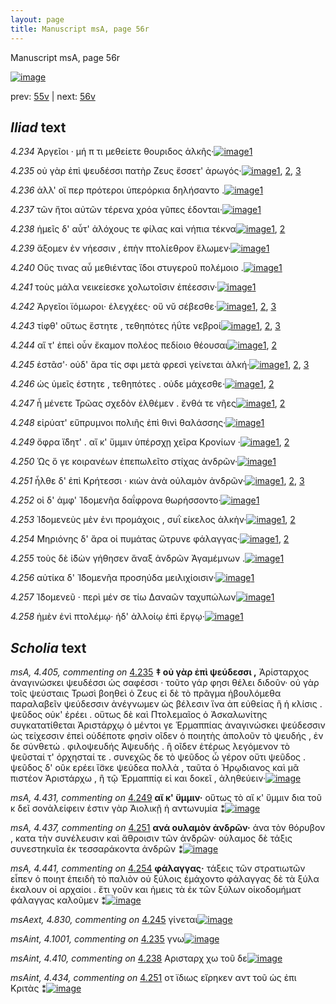 ```yaml
---
layout: page
title: Manuscript msA, page 56r
---
```


Manuscript msA, page 56r

[![image](http://www.homermultitext.org/iipsrv?OBJ=IIP,1.0&FIF=/project/homer/pyramidal/deepzoom/hmt/vaimg/2017a/VA056RN_0057.tif&WID=100&CVT=JPEG)](http://www.homermultitext.org/ict2/?urn=urn:cite2:hmt:vaimg.2017a:VA056RN_0057)

prev:  [55v](../55v) | next:  [56v](../56v)

## *Iliad* text

*4.234* <a id="4.234"/> Ἀργεῖοι · μή π τι μεθείετε θουριδος ἀλκῆς·[![image](http://www.homermultitext.org/iipsrv?OBJ=IIP,1.0&FIF=/project/homer/pyramidal/deepzoom/hmt/vaimg/2017a/VA056RN_0057.tif&RGN=0.1882,0.2059,0.4064,0.0331&WID=1000&CVT=JPEG)](http://www.homermultitext.org/ict2/?urn=urn:cite2:hmt:vaimg.2017a:VA056RN_0057@0.1882,0.2059,0.4064,0.0331)[1](#msA_4.784)

*4.235* <a id="4.235"/> οὐ γὰρ ἐπὶ ψευδέσσι πατὴρ Ζευς ἔσσετ' ἀρωγός·[![image](http://www.homermultitext.org/iipsrv?OBJ=IIP,1.0&FIF=/project/homer/pyramidal/deepzoom/hmt/vaimg/2017a/VA056RN_0057.tif&RGN=0.1822,0.2246,0.3944,0.0331&WID=1000&CVT=JPEG)](http://www.homermultitext.org/ict2/?urn=urn:cite2:hmt:vaimg.2017a:VA056RN_0057@0.1822,0.2246,0.3944,0.0331)[1](#msA_4.405), [2](#msA_4.784), [3](#msAint_4.1001)

*4.236* <a id="4.236"/> ἀλλ' οἵ περ πρότεροι ὑπερόρκια δηλήσαντο .[![image](http://www.homermultitext.org/iipsrv?OBJ=IIP,1.0&FIF=/project/homer/pyramidal/deepzoom/hmt/vaimg/2017a/VA056RN_0057.tif&RGN=0.1802,0.2449,0.3944,0.0331&WID=1000&CVT=JPEG)](http://www.homermultitext.org/ict2/?urn=urn:cite2:hmt:vaimg.2017a:VA056RN_0057@0.1802,0.2449,0.3944,0.0331)[1](#msA_4.784)

*4.237* <a id="4.237"/> τῶν ἤτοι αὐτῶν τέρενα χρόα γῦπες έδονται·[![image](http://www.homermultitext.org/iipsrv?OBJ=IIP,1.0&FIF=/project/homer/pyramidal/deepzoom/hmt/vaimg/2017a/VA056RN_0057.tif&RGN=0.1852,0.263,0.4214,0.0346&WID=1000&CVT=JPEG)](http://www.homermultitext.org/ict2/?urn=urn:cite2:hmt:vaimg.2017a:VA056RN_0057@0.1852,0.263,0.4214,0.0346)[1](#msA_4.784)

*4.238* <a id="4.238"/> ἡμεῖς δ' αὖτ' ἀλόχους τε φίλας καὶ νήπια τέκνα[![image](http://www.homermultitext.org/iipsrv?OBJ=IIP,1.0&FIF=/project/homer/pyramidal/deepzoom/hmt/vaimg/2017a/VA056RN_0057.tif&RGN=0.1902,0.281,0.4244,0.0391&WID=1000&CVT=JPEG)](http://www.homermultitext.org/ict2/?urn=urn:cite2:hmt:vaimg.2017a:VA056RN_0057@0.1902,0.281,0.4244,0.0391)[1](#msA_4.784), [2](#msAint_4.410)

*4.239* <a id="4.239"/> ἄξομεν ἐν νήεσσιν , ἐπὴν πτολίεθρον ἕλωμεν·[![image](http://www.homermultitext.org/iipsrv?OBJ=IIP,1.0&FIF=/project/homer/pyramidal/deepzoom/hmt/vaimg/2017a/VA056RN_0057.tif&RGN=0.1862,0.3028,0.4094,0.0331&WID=1000&CVT=JPEG)](http://www.homermultitext.org/ict2/?urn=urn:cite2:hmt:vaimg.2017a:VA056RN_0057@0.1862,0.3028,0.4094,0.0331)[1](#msA_4.784)

*4.240* <a id="4.240"/> Οὕς τινας αὖ μεθιέντας ἴδοι στυγεροῦ πολέμοιο .[![image](http://www.homermultitext.org/iipsrv?OBJ=IIP,1.0&FIF=/project/homer/pyramidal/deepzoom/hmt/vaimg/2017a/VA056RN_0057.tif&RGN=0.1852,0.3216,0.4194,0.0331&WID=1000&CVT=JPEG)](http://www.homermultitext.org/ict2/?urn=urn:cite2:hmt:vaimg.2017a:VA056RN_0057@0.1852,0.3216,0.4194,0.0331)[1](#msA_4.784)

*4.241* <a id="4.241"/> τοὺς μάλα νεικείεσκε χολωτοῖσιν ἐπέεσσιν·[![image](http://www.homermultitext.org/iipsrv?OBJ=IIP,1.0&FIF=/project/homer/pyramidal/deepzoom/hmt/vaimg/2017a/VA056RN_0057.tif&RGN=0.1802,0.3411,0.4194,0.0331&WID=1000&CVT=JPEG)](http://www.homermultitext.org/ict2/?urn=urn:cite2:hmt:vaimg.2017a:VA056RN_0057@0.1802,0.3411,0.4194,0.0331)[1](#msA_4.784)

*4.242* <a id="4.242"/> Ἀργεῖοι ϊόμωροι· ἐλεγχέες· οὔ νῠ σέβεσθε·[![image](http://www.homermultitext.org/iipsrv?OBJ=IIP,1.0&FIF=/project/homer/pyramidal/deepzoom/hmt/vaimg/2017a/VA056RN_0057.tif&RGN=0.1792,0.3614,0.3814,0.0331&WID=1000&CVT=JPEG)](http://www.homermultitext.org/ict2/?urn=urn:cite2:hmt:vaimg.2017a:VA056RN_0057@0.1792,0.3614,0.3814,0.0331)[1](#msAil_4.828), [2](#msA_4.784), [3](#msAil_4.829)

*4.243* <a id="4.243"/> τίφθ' οὕτως ἕστητε , τεθηπότες ἠΰτε νεβροί[![image](http://www.homermultitext.org/iipsrv?OBJ=IIP,1.0&FIF=/project/homer/pyramidal/deepzoom/hmt/vaimg/2017a/VA056RN_0057.tif&RGN=0.1782,0.3794,0.4094,0.0331&WID=1000&CVT=JPEG)](http://www.homermultitext.org/ict2/?urn=urn:cite2:hmt:vaimg.2017a:VA056RN_0057@0.1782,0.3794,0.4094,0.0331)[1](#msA_4.784), [2](#msA_4.415), [3](#msAim_4.824)

*4.244* <a id="4.244"/> αἵ τ' ἐπεὶ οὖν ἔκαμον πολέος πεδίοιο θέουσαι[![image](http://www.homermultitext.org/iipsrv?OBJ=IIP,1.0&FIF=/project/homer/pyramidal/deepzoom/hmt/vaimg/2017a/VA056RN_0057.tif&RGN=0.1692,0.3982,0.4184,0.0331&WID=1000&CVT=JPEG)](http://www.homermultitext.org/ict2/?urn=urn:cite2:hmt:vaimg.2017a:VA056RN_0057@0.1692,0.3982,0.4184,0.0331)[1](#msA_4.784), [2](#msA_4.421)

*4.245* <a id="4.245"/> ἑστᾶσ'· οὐδ' ἄρα τίς σφι μετὰ φρεσὶ γείνεται ἀλκή·[![image](http://www.homermultitext.org/iipsrv?OBJ=IIP,1.0&FIF=/project/homer/pyramidal/deepzoom/hmt/vaimg/2017a/VA056RN_0057.tif&RGN=0.1842,0.417,0.4244,0.0338&WID=1000&CVT=JPEG)](http://www.homermultitext.org/ict2/?urn=urn:cite2:hmt:vaimg.2017a:VA056RN_0057@0.1842,0.417,0.4244,0.0338)[1](#msA_4.784), [2](#msAim_4.825), [3](#msAext_4.830)

*4.246* <a id="4.246"/> ὡς ὑμεῖς έστητε , τεθηπότες . οὐδε μάχεσθε·[![image](http://www.homermultitext.org/iipsrv?OBJ=IIP,1.0&FIF=/project/homer/pyramidal/deepzoom/hmt/vaimg/2017a/VA056RN_0057.tif&RGN=0.1662,0.4358,0.3994,0.0338&WID=1000&CVT=JPEG)](http://www.homermultitext.org/ict2/?urn=urn:cite2:hmt:vaimg.2017a:VA056RN_0057@0.1662,0.4358,0.3994,0.0338)[1](#msA_4.784), [2](#msAim_4.826)

*4.247* <a id="4.247"/> ἦ μένετε Τρῶας σχεδὸν ἐλθέμεν . ἔνθά τε νῆες[![image](http://www.homermultitext.org/iipsrv?OBJ=IIP,1.0&FIF=/project/homer/pyramidal/deepzoom/hmt/vaimg/2017a/VA056RN_0057.tif&RGN=0.1782,0.456,0.4304,0.0338&WID=1000&CVT=JPEG)](http://www.homermultitext.org/ict2/?urn=urn:cite2:hmt:vaimg.2017a:VA056RN_0057@0.1782,0.456,0.4304,0.0338)[1](#msA_4.784), [2](#msAim_4.827)

*4.248* <a id="4.248"/> εἰρύατ' εὔπρυμνοι πολιῆς ἐπὶ θινὶ θαλάσσης·[![image](http://www.homermultitext.org/iipsrv?OBJ=IIP,1.0&FIF=/project/homer/pyramidal/deepzoom/hmt/vaimg/2017a/VA056RN_0057.tif&RGN=0.1762,0.4748,0.4304,0.0338&WID=1000&CVT=JPEG)](http://www.homermultitext.org/ict2/?urn=urn:cite2:hmt:vaimg.2017a:VA056RN_0057@0.1762,0.4748,0.4304,0.0338)[1](#msA_4.784)

*4.249* <a id="4.249"/> ὄφρα ἴ̈δητ' . αἴ κ' ὕμμιν ὑπέρσχῃ χεῖρα Κρονίων ·[![image](http://www.homermultitext.org/iipsrv?OBJ=IIP,1.0&FIF=/project/homer/pyramidal/deepzoom/hmt/vaimg/2017a/VA056RN_0057.tif&RGN=0.1732,0.4944,0.4304,0.0338&WID=1000&CVT=JPEG)](http://www.homermultitext.org/ict2/?urn=urn:cite2:hmt:vaimg.2017a:VA056RN_0057@0.1732,0.4944,0.4304,0.0338)[1](#msA_4.784), [2](#msA_4.431)

*4.250* <a id="4.250"/> Ὡς ὅ γε κοιρανέων ἐπεπωλεῖτο στίχας ἀνδρῶν·[![image](http://www.homermultitext.org/iipsrv?OBJ=IIP,1.0&FIF=/project/homer/pyramidal/deepzoom/hmt/vaimg/2017a/VA056RN_0057.tif&RGN=0.1682,0.5116,0.4304,0.0338&WID=1000&CVT=JPEG)](http://www.homermultitext.org/ict2/?urn=urn:cite2:hmt:vaimg.2017a:VA056RN_0057@0.1682,0.5116,0.4304,0.0338)[1](#msA_4.784)

*4.251* <a id="4.251"/> ἦλθε δ' ἐπὶ Κρήτεσσι · κιὼν ἀνὰ οὐλαμὸν ἀνδρῶν·[![image](http://www.homermultitext.org/iipsrv?OBJ=IIP,1.0&FIF=/project/homer/pyramidal/deepzoom/hmt/vaimg/2017a/VA056RN_0057.tif&RGN=0.1652,0.5304,0.4404,0.0338&WID=1000&CVT=JPEG)](http://www.homermultitext.org/ict2/?urn=urn:cite2:hmt:vaimg.2017a:VA056RN_0057@0.1652,0.5304,0.4404,0.0338)[1](#msA_4.784), [2](#msA_4.437), [3](#msAint_4.434)

*4.252* <a id="4.252"/> οἱ δ' ἀμφ' Ἰδομενῆα δαΐφρονα θωρήσσοντο·[![image](http://www.homermultitext.org/iipsrv?OBJ=IIP,1.0&FIF=/project/homer/pyramidal/deepzoom/hmt/vaimg/2017a/VA056RN_0057.tif&RGN=0.1782,0.5485,0.3904,0.0338&WID=1000&CVT=JPEG)](http://www.homermultitext.org/ict2/?urn=urn:cite2:hmt:vaimg.2017a:VA056RN_0057@0.1782,0.5485,0.3904,0.0338)[1](#msA_4.784)

*4.253* <a id="4.253"/> Ἰ̈δομενεὺς μὲν ἐνι προμάχοις , συῒ είκελος ἀλκὴν·[![image](http://www.homermultitext.org/iipsrv?OBJ=IIP,1.0&FIF=/project/homer/pyramidal/deepzoom/hmt/vaimg/2017a/VA056RN_0057.tif&RGN=0.1782,0.568,0.4394,0.0331&WID=1000&CVT=JPEG)](http://www.homermultitext.org/ict2/?urn=urn:cite2:hmt:vaimg.2017a:VA056RN_0057@0.1782,0.568,0.4394,0.0331)[1](#msA_4.784), [2](#msA_4.438)

*4.254* <a id="4.254"/> Μηριόνης δ' ἄρα οἱ πυμάτας ὤτρυνε φάλαγγας·[![image](http://www.homermultitext.org/iipsrv?OBJ=IIP,1.0&FIF=/project/homer/pyramidal/deepzoom/hmt/vaimg/2017a/VA056RN_0057.tif&RGN=0.1762,0.589,0.4394,0.0331&WID=1000&CVT=JPEG)](http://www.homermultitext.org/ict2/?urn=urn:cite2:hmt:vaimg.2017a:VA056RN_0057@0.1762,0.589,0.4394,0.0331)[1](#msA_4.784), [2](#msA_4.441)

*4.255* <a id="4.255"/> τοὺς δὲ ἰ̈δὼν γήθησεν ἄναξ ἀνδρῶν Ἀγαμέμνων .[![image](http://www.homermultitext.org/iipsrv?OBJ=IIP,1.0&FIF=/project/homer/pyramidal/deepzoom/hmt/vaimg/2017a/VA056RN_0057.tif&RGN=0.1752,0.6078,0.4394,0.0331&WID=1000&CVT=JPEG)](http://www.homermultitext.org/ict2/?urn=urn:cite2:hmt:vaimg.2017a:VA056RN_0057@0.1752,0.6078,0.4394,0.0331)[1](#msA_4.784)

*4.256* <a id="4.256"/> αὐτίκα δ' Ἰ̈δομενῆα προσηύδα μειλιχίοισιν·[![image](http://www.homermultitext.org/iipsrv?OBJ=IIP,1.0&FIF=/project/homer/pyramidal/deepzoom/hmt/vaimg/2017a/VA056RN_0057.tif&RGN=0.1722,0.6236,0.4394,0.0331&WID=1000&CVT=JPEG)](http://www.homermultitext.org/ict2/?urn=urn:cite2:hmt:vaimg.2017a:VA056RN_0057@0.1722,0.6236,0.4394,0.0331)[1](#msA_4.784)

*4.257* <a id="4.257"/> Ἰ̈δομενεῦ · περὶ μέν σε τίω Δαναῶν ταχυπώλων[![image](http://www.homermultitext.org/iipsrv?OBJ=IIP,1.0&FIF=/project/homer/pyramidal/deepzoom/hmt/vaimg/2017a/VA056RN_0057.tif&RGN=0.1782,0.6439,0.4384,0.0316&WID=1000&CVT=JPEG)](http://www.homermultitext.org/ict2/?urn=urn:cite2:hmt:vaimg.2017a:VA056RN_0057@0.1782,0.6439,0.4384,0.0316)[1](#msA_4.784)

*4.258* <a id="4.258"/> ἠμὲν ἐνὶ πτολέμῳ· ἠδ' ἀλλοίῳ ἐπὶ ἔργῳ·[![image](http://www.homermultitext.org/iipsrv?OBJ=IIP,1.0&FIF=/project/homer/pyramidal/deepzoom/hmt/vaimg/2017a/VA056RN_0057.tif&RGN=0.1712,0.6619,0.3864,0.0338&WID=1000&CVT=JPEG)](http://www.homermultitext.org/ict2/?urn=urn:cite2:hmt:vaimg.2017a:VA056RN_0057@0.1712,0.6619,0.3864,0.0338)[1](#msA_4.784)

## *Scholia* text

*msA, 4.405, commenting on* [4.235](#4.235)  <a id="msA_4.405"/> **‡ οὐ γὰρ ἐπὶ ψεύδεσσι ,** Ἀρίσταρχος ἀναγινώσκει ψευδέσσι ὡς σαφέσσι · τοῦτο γάρ φησι θέλει διδοῦν· οὐ γὰρ τοῖς ψεύσταις Τρωσὶ βοηθεὶ ὁ Ζευς εἰ δὲ τὸ πρᾶγμα ἠβουλόμεθα παραλαβεῖν ψεύδεσσιν ἀνέγνωμεν ὡς βέλεσιν ἵνα ἀπ εὐθείας ἢ ἡ κλίσις . ψεῦδος οὐκ' ἐρέει . οὕτως δὲ καὶ Πτολεμαῖος ὁ Ἀσκαλωνίτης συγκατατίθεται Ἀριστάρχῳ ὁ μέντοι γε Ἑρμαππίας ἀναγινώσκει ψεύδεσσιν ὡς τείχεσσιν ἐπεὶ οὐδέποτε φησὶν οῖδεν ὁ ποιητὴς ἁπολοῦν τὸ ψευδής , ἐν δε σύνθετώ . φιλοψευδής Ἀψευδής . ἢ οῖδεν ἑτέρως λεγόμενον τὸ ψεῦσταί τ' ὀρχησταί τε . συνεχῶς δε τὸ ψεῦδος ὦ γέρον οὔτι ψεῦδος . ψεῦδος δ' οῦκ ερέει ἴ̈σκε ψεύδεα πολλὰ , ταῦτα ὁ Ἡρῳδιανος καὶ μᾶ πιστέον Ἀριστάρχω , ἢ τῷ Ἑρμαππίᾳ εἰ και δοκεῖ , ἀληθεύειν·[![image](http://www.homermultitext.org/iipsrv?OBJ=IIP,1.0&FIF=/project/homer/pyramidal/deepzoom/hmt/vaimg/2017a/VA056RN_0057.tif&RGN=0.17741341,0.09598893,0.62343405,0.09004149&WID=1000&CVT=JPEG)](http://www.homermultitext.org/ict2/?urn=urn:cite2:hmt:vaimg.2017a:VA056RN_0057@0.17741341,0.09598893,0.62343405,0.09004149)

*msA, 4.431, commenting on* [4.249](#4.249)  <a id="msA_4.431"/> **αἴ κ' ὕμμιν·** οὕτως τὸ αἴ κ' ὕμμιν δια τοῦ κ δεῖ σονἀλείφειν ἐστιν γὰρ Ἀιολικῇ ἡ αντωνυμία ⁑[![image](http://www.homermultitext.org/iipsrv?OBJ=IIP,1.0&FIF=/project/homer/pyramidal/deepzoom/hmt/vaimg/2017a/VA056RN_0057.tif&RGN=0.58161385,0.24757953,0.20652174,0.03388658&WID=1000&CVT=JPEG)](http://www.homermultitext.org/ict2/?urn=urn:cite2:hmt:vaimg.2017a:VA056RN_0057@0.58161385,0.24757953,0.20652174,0.03388658)

*msA, 4.437, commenting on* [4.251](#4.251)  <a id="msA_4.437"/> **ανά ουλαμὸν ἀνδρῶν·** ἀνα τὸν θόρυβον , κατα τὴν συνέλευσιν καὶ ἄθροισιν τῶν ἀνδρῶν· οὑλαμος δὲ τάξις συνεστηκυῖα ἐκ τεσσαράκοντα ἀνδρῶν ⁑[![image](http://www.homermultitext.org/iipsrv?OBJ=IIP,1.0&FIF=/project/homer/pyramidal/deepzoom/hmt/vaimg/2017a/VA056RN_0057.tif&RGN=0.61569639,0.54135546,0.17022845,0.06500692&WID=1000&CVT=JPEG)](http://www.homermultitext.org/ict2/?urn=urn:cite2:hmt:vaimg.2017a:VA056RN_0057@0.61569639,0.54135546,0.17022845,0.06500692)

*msA, 4.441, commenting on* [4.254](#4.254)  <a id="msA_4.441"/> **φάλαγγας·** τάξεις τῶν στρατιωτῶν εἶπεν ὁ ποιητ ἐπειδὴ τὸ παλιὸν οὐ ξύλοις ἐμάχοντο φάλαγγας δὲ τὰ ξύλα ἑκαλουν οἱ αρχαίοι . ἔτι γοῦν και ἡμεις τὰ ἐκ τῶν ξύλων οἰκοδομήματ φάλαγγας καλοῦμεν ⁑[![image](http://www.homermultitext.org/iipsrv?OBJ=IIP,1.0&FIF=/project/homer/pyramidal/deepzoom/hmt/vaimg/2017a/VA056RN_0057.tif&RGN=0.61532793,0.60027663,0.16967576,0.08686030&WID=1000&CVT=JPEG)](http://www.homermultitext.org/ict2/?urn=urn:cite2:hmt:vaimg.2017a:VA056RN_0057@0.61532793,0.60027663,0.16967576,0.08686030)

*msAext, 4.830, commenting on* [4.245](#4.245)  <a id="msAext_4.830"/> γίνεται[![image](http://www.homermultitext.org/iipsrv?OBJ=IIP,1.0&FIF=/project/homer/pyramidal/deepzoom/hmt/vaimg/2017a/VA056RN_0057.tif&RGN=0.80821665,0.43056708,0.03518791,0.01991701&WID=1000&CVT=JPEG)](http://www.homermultitext.org/ict2/?urn=urn:cite2:hmt:vaimg.2017a:VA056RN_0057@0.80821665,0.43056708,0.03518791,0.01991701)

*msAint, 4.1001, commenting on* [4.235](#4.235)  <a id="msAint_4.1001"/> γνω[![image](http://www.homermultitext.org/iipsrv?OBJ=IIP,1.0&FIF=/project/homer/pyramidal/deepzoom/hmt/vaimg/2017a/VA056RN_0057.tif&RGN=0.159,0.2327,0.035,0.0218&WID=1000&CVT=JPEG)](http://www.homermultitext.org/ict2/?urn=urn:cite2:hmt:vaimg.2017a:VA056RN_0057@0.159,0.2327,0.035,0.0218)

*msAint, 4.410, commenting on* [4.238](#4.238)  <a id="msAint_4.410"/> Αρισταρχ χω τοῦ δε[![image](http://www.homermultitext.org/iipsrv?OBJ=IIP,1.0&FIF=/project/homer/pyramidal/deepzoom/hmt/vaimg/2017a/VA056RN_0057.tif&RGN=0.14609433,0.28907331,0.04974208,0.01369295&WID=1000&CVT=JPEG)](http://www.homermultitext.org/ict2/?urn=urn:cite2:hmt:vaimg.2017a:VA056RN_0057@0.14609433,0.28907331,0.04974208,0.01369295)

*msAint, 4.434, commenting on* [4.251](#4.251)  <a id="msAint_4.434"/> οτ ϊδιως εἴρηκεν αντ τοῦ ὡς ἐπι Κριτὰς ⁑[![image](http://www.homermultitext.org/iipsrv?OBJ=IIP,1.0&FIF=/project/homer/pyramidal/deepzoom/hmt/vaimg/2017a/VA056RN_0057.tif&RGN=0.13061901,0.53748271,0.04863670,0.02517289&WID=1000&CVT=JPEG)](http://www.homermultitext.org/ict2/?urn=urn:cite2:hmt:vaimg.2017a:VA056RN_0057@0.13061901,0.53748271,0.04863670,0.02517289)